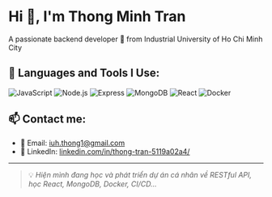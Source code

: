 # Hi 👋, I'm Thong Minh Tran

A passionate backend developer 🚀 from Industrial University of Ho Chi Minh City

## 🚀 Languages and Tools I Use:
![JavaScript](https://img.shields.io/badge/-JavaScript-black?style=flat-square&logo=javascript)
![Node.js](https://img.shields.io/badge/-Node.js-black?style=flat-square&logo=node.js)
![Express](https://img.shields.io/badge/-Express-black?style=flat-square&logo=express)
![MongoDB](https://img.shields.io/badge/-MongoDB-black?style=flat-square&logo=mongodb)
![React](https://img.shields.io/badge/-React-black?style=flat-square&logo=react)
![Docker](https://img.shields.io/badge/-Docker-black?style=flat-square&logo=docker)

## 📫 Contact me:
- 📧 Email: [iuh.thong1@gmail.com](mailto:iuh.thong1@gmail.com)
- 💼 LinkedIn: [linkedin.com/in/thong-tran-5119a02a4/]([https://linkedin.com/in/yourprofile](https://www.linkedin.com/in/thong-tran-5119a02a4/))

---

> 💡 *Hiện mình đang học và phát triển dự án cá nhân về RESTful API, học React, MongoDB, Docker, CI/CD...*

